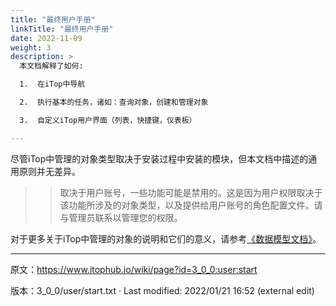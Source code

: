 ```yaml
---
title: "最终用户手册"
linkTitle: "最终用户手册"
date: 2022-11-09
weight: 3
description: >
  本文档解释了如何:

  1.  在iTop中导航

  2.  执行基本的任务，诸如：查询对象，创建和管理对象 

  3.  自定义iTop用户界面（列表，快捷键，仪表板）

---
```


尽管iTop中管理的对象类型取决于安装过程中安装的模块，但本文档中描述的通用原则并无差异。

>>取决于用户账号，一些功能可能是禁用的。这是因为用户权限取决于该功能所涉及的对象类型，以及提供给用户账号的角色配置文件。请与管理员联系以管理您的权限。

对于更多关于iTop中管理的对象的说明和它们的意义，请参考[《数据模型文档》](https://www.itophub.io/wiki/page?id=3_0_0:datamodel:start "3_0_0:datamodel:start")。

---
原文：<https://www.itophub.io/wiki/page?id=3_0_0:user:start>

版本：3_0_0/user/start.txt · Last modified: 2022/01/21 16:52 (external edit)
